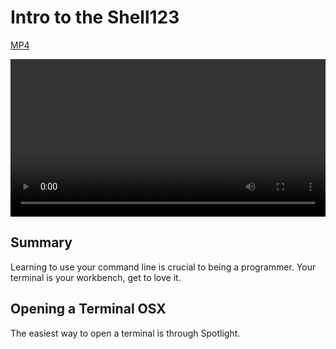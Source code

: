 # Intro to the Shell123

[MP4](http://flatiron-videos.s3.amazonaws.com/ironboard/welcome%20to%20the%20shell.mp4)

<video controls width="100%">
  <source src="http://flatiron-videos.s3.amazonaws.com/ironboard/welcome%20to%20the%20shell.mp4" type="video/mp4" >
    Your browser does not support the video tag. We recommend using Chrome
</video>

## Summary

Learning to use your command line is crucial to being a programmer. Your terminal is your workbench, get to love it.

## Opening a Terminal OSX

The easiest way to open a terminal is through Spotlight.
